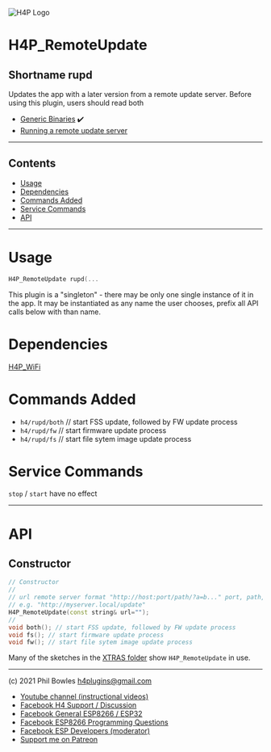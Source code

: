 ![H4P Logo](../assets/WiFiLogo.jpg)

# H4P_RemoteUpdate

## Shortname rupd

Updates the app with a later version from a remote update server. Before using this plugin, users should read both

* [Generic Binaries](generix.md) :heavy_check_mark:
* [Running a remote update server](rusrv.md)

---


## Contents

* [Usage](#usage)
* [Dependencies](#dependencies)
* [Commands Added](#commands-added)
* [Service Commands](#service-commands)
* [API](#api)

---

# Usage

```cpp
H4P_RemoteUpdate rupd(...
```

This plugin is a "singleton" - there may be only one single instance of it in the app. 
It may be instantiated as any name the user chooses, prefix all API calls below with than name.

# Dependencies

[H4P_WiFi](h4pwifi.md)

# Commands Added

* `h4/rupd/both` // start FSS update, followed by FW update process
* `h4/rupd/fw` // start firmware update process
* `h4/rupd/fs` // start file sytem image update process

# Service Commands

`stop` / `start` have no effect

---

# API

## Constructor

```cpp
// Constructor
//
// url remote server format "http://host:port/path/?a=b..." port, path, query all optional
// e.g. "http://myserver.local/update"
H4P_RemoteUpdate(const string& url="");
//
void both(); // start FSS update, followed by FW update process
void fs(); // start firmware update process
void fw(); // start file sytem image update process

```

Many of the sketches in the [XTRAS folder](../examples/XTRAS) show `H4P_RemoteUpdate` in use.

---

(c) 2021 Phil Bowles h4plugins@gmail.com

* [Youtube channel (instructional videos)](https://www.youtube.com/channel/UCYi-Ko76_3p9hBUtleZRY6g)
* [Facebook H4  Support / Discussion](https://www.facebook.com/groups/444344099599131/)
* [Facebook General ESP8266 / ESP32](https://www.facebook.com/groups/2125820374390340/)
* [Facebook ESP8266 Programming Questions](https://www.facebook.com/groups/esp8266questions/)
* [Facebook ESP Developers (moderator)](https://www.facebook.com/groups/ESP8266/)
* [Support me on Patreon](https://patreon.com/es/esparto)